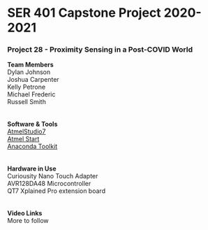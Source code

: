 # SER 401 Capstone Project 2020-2021
### Project 28 - Proximity Sensing in a Post-COVID World
**Team Members**</br>
Dylan Johnson</br>
Joshua Carpenter</br>
Kelly Petrone</br>
Michael Frederic</br>
Russell Smith</br>
</br>
</br>
**Software & Tools**</br>
[AtmelStudio7](https://www.microchip.com/images/default-source/avr-support/atmel-studio-7/atmelstudio7__google_291x202-min.jpg?sfvrsn=c1ad339d_1)</br>
[Atmel Start](https://start.atmel.com/)</br>
[Anaconda Toolkit](https://www.anaconda.com/products/individual)</br>
</br>
</br>
**Hardware in Use**</br>
Curiousity Nano Touch Adapter</br>
AVR128DA48 Microcontroller</br>
QT7 Xplained Pro extension board</br>
</br>
</br>
**Video Links**</br>
More to follow